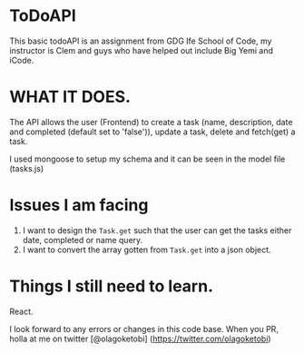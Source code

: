 # ToDoAPI
This basic todoAPI is an assignment from GDG Ife School of Code, my instructor is Clem and guys who have helped out include Big Yemi and iCode.

# WHAT IT DOES.
The API allows the user (Frontend) to create a task (name, description, date and completed (default set to 'false')), update a task, delete and fetch(get) a task.

I used mongoose to setup my schema and it can be seen in the model file (tasks.js)

# Issues I am facing
1. I want to design the ```Task.get``` such that the user can get the tasks either date, completed or name query.
2. I want to convert the array gotten from ```Task.get``` into a json object.

# Things I still need to learn.
React.

I look forward to any errors or changes in this code base. When you PR, holla at me on twitter [@olagoketobi] (https://twitter.com/olagoketobi)
